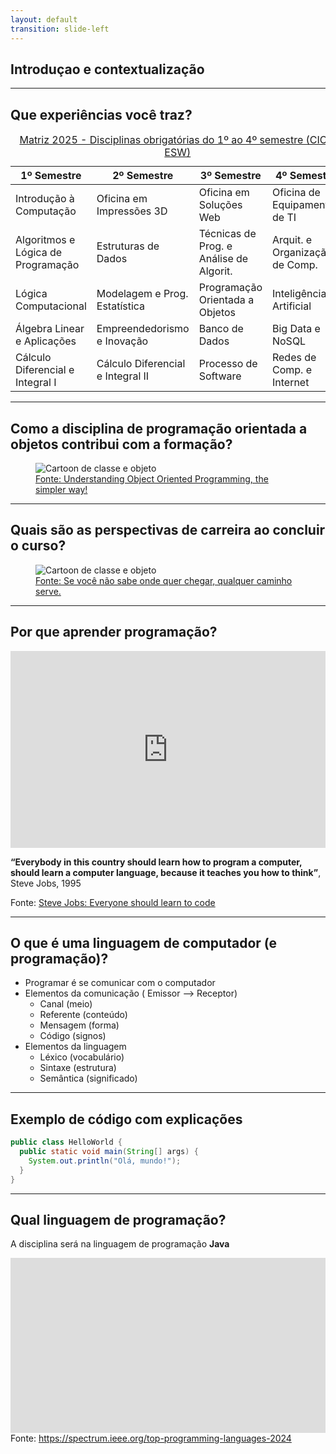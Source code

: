 ```yaml
---
layout: default
transition: slide-left
---
```


## Introduçao e contextualização

---

## Que experiências você traz?

<div class="text-xs w-full max-w-full mx-auto mt-6" v-click>
    <table class="table-fixed border border-gray-300 text-center w-full">
        <caption class="caption-bottom text-xs italic text-gray-600 mb-2 mt-2">
            <a href="https://drive.google.com/file/d/1yv4lRcL0QbDrtp5EPggcznkop8zSo_MT/view">Matriz 2025 - Disciplinas obrigatórias do 1º ao 4º semestre (CIC e ESW)</a>
        </caption>
        <thead class="bg-gray-100 text-gray-700">
            <tr>
            <th class="border px-2 py-1">1º Semestre</th>
            <th class="border px-2 py-1">2º Semestre</th>
            <th class="border px-2 py-1">3º Semestre</th>
            <th class="border px-2 py-1">4º Semestre</th>
            </tr>
        </thead>
        <tbody>
            <tr>
                <td class="border px-2 py-1 bg-green-50">Introdução à Computação</td>
                <td class="border px-2 py-1 bg-green-50">Oficina em Impressões 3D</td>
                <td class="border px-2 py-1">Oficina em Soluções Web</td>
                <td class="border px-2 py-1">Oficina de Equipamentos de TI</td>
            </tr>
            <tr>
                <td class="border px-2 py-1 bg-green-50">Algoritmos e Lógica de Programação</td>
                <td class="border px-2 py-1 bg-green-50">Estruturas de Dados</td>
                <td class="border px-2 py-1">Técnicas de Prog. e Análise de Algorit.</td>
                <td class="border px-2 py-1">Arquit. e Organização de Comp.</td>
            </tr>
            <tr>
                <td class="border px-2 py-1 bg-green-50">Lógica Computacional</td>
                <td class="border px-2 py-1 bg-green-50">Modelagem e Prog. Estatística</td>
                <td class="border px-2 py-1 bg-blue-100 border-blue-400 font-bold">
                Programação Orientada a Objetos
                </td>
                <td class="border px-2 py-1">Inteligência Artificial</td>
            </tr>
            <tr>
                <td class="border px-2 py-1 bg-green-50">Álgebra Linear e Aplicações</td>
                <td class="border px-2 py-1 bg-green-50">Empreendedorismo e Inovação</td>
                <td class="border px-2 py-1">Banco de Dados</td>
                <td class="border px-2 py-1">Big Data e NoSQL</td>
            </tr>
            <tr>
                <td class="border px-2 py-1 bg-green-50">Cálculo Diferencial e Integral I</td>
                <td class="border px-2 py-1 bg-green-50">Cálculo Diferencial e Integral II</td>
                <td class="border px-2 py-1">Processo de Software</td>
                <td class="border px-2 py-1">Redes de Comp. e Internet</td>
            </tr>
        </tbody>
    </table>
</div>

---

## Como a disciplina de programação orientada a objetos contribui com a formação?​

<figure class="w-full flex flex-col items-center justify-center text-center mt-6" v-click>
  <img 
    src="https://saileshdhakal.com.np/media/funny.jpg" 
    alt="Cartoon de classe e objeto"
    class="max-h-[300px] rounded shadow mb-2"
  />
  <figcaption class="text-xs italic text-gray-600">
    <a href="https://saileshdhakal.com.np/posts/oops-concept">Fonte: Understanding Object Oriented Programming, the simpler way!</a>
  </figcaption>
</figure>

---

## Quais são as perspectivas de carreira ao concluir o curso?​

<figure class="w-full flex flex-col items-center justify-center text-center mt-6" v-click>
  <img 
    src="https://media.licdn.com/dms/image/v2/C4D12AQGKOh8gdPjzuQ/article-cover_image-shrink_720_1280/article-cover_image-shrink_720_1280/0/1629419926607?e=1757548800&v=beta&t=Do4wCl156U7ijeI5V6Y1Havs0uLay8Ejg_MVdSpxasg" 
    alt="Cartoon de classe e objeto"
    class="max-h-[300px] rounded shadow mb-2"
  />
  <figcaption class="text-xs italic text-gray-600">
    <a href="https://www.linkedin.com/pulse/se-voc%C3%AA-n%C3%A3o-sabe-para-onde-ir-qualquer-caminho-serve-pablo-berriel/">Fonte: Se você não sabe onde quer chegar, qualquer caminho serve.</a>
  </figcaption>
</figure>

---

## Por que aprender programação?

<div class="grid grid-cols-2 gap-6 items-center mt-6">
  <!-- Vídeo YouTube incorporado -->
  <div class="flex justify-center">
    <iframe 
      width="100%" 
      height="315" 
      src="https://www.youtube.com/watch?v=BRTOlPdyPYU&t=74s" 
      title="Steve Jobs - Por que aprender programação"
      frameborder="0" 
      allow="accelerometer; autoplay; clipboard-write; encrypted-media; gyroscope; picture-in-picture" 
      allowfullscreen
      class="rounded shadow"
    ></iframe>
  </div>

  <!-- Citação -->
  <div class="text-lg leading-relaxed">
    <p class="italic">
      <strong>“Everybody in this country should learn how to program a computer, should learn a computer language, because it teaches you how to think”</strong>,
      <br/>
      <span class="text-base">Steve Jobs, 1995</span>
    </p>
  </div>
</div>

<div class="mt-4 text-sm text-left text-gray-600">
  Fonte: <a href="https://www.youtube.com/watch?v=BRTOIPdyPYU&t=74s" class="underline text-blue-600" target="_blank">Steve Jobs: Everyone should learn to code</a>
</div>

---

## O que é uma linguagem de computador  (e programação)?

- Programar é se comunicar com o computador
- Elementos da comunicação ( Emissor --> Receptor)
  - Canal (meio)
  - Referente (conteúdo)
  - Mensagem (forma)
  - Código (signos)
- Elementos da linguagem
  - Léxico (vocabulário)  
  - Sintaxe (estrutura)  
  - Semântica (significado)

---

## Exemplo de código com explicações

<div class="mt-5">
  
```java {all|1,6|2,5|3-4}
public class HelloWorld {
  public static void main(String[] args) {
    System.out.println("Olá, mundo!");
  }
}
```
</div> 

---

## Qual linguagem de programação?

A disciplina será na linguagem de programação **Java**

<div style="width: 100%; max-height: 280px; overflow-y: scroll; border: none;">
  <iframe 
    src="https://flo.uri.sh/visualisation/19114866/embed?auto=1"
    style="width: 100%; height: 1900px; border: none;"
    allowfullscreen
  ></iframe>
</div>

<div class="mt-4 text-sm text-center text-gray-600">
  Fonte: 
  <a 
    href="https://spectrum.ieee.org/top-programming-languages-2024" 
    target="_blank" 
    class="underline text-blue-600"
  >
    https://spectrum.ieee.org/top-programming-languages-2024
  </a>
</div>


